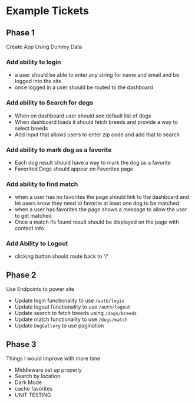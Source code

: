 # Example Tickets

## Phase 1
Create App Using Dummy Data

### Add ability to login
- a user should be able to enter any string for name and email and be logged into the site
- once logged in a user should be routed to the dashboard

### Add ability to Search for dogs
- When on dashboard user should see default list of dogs
- When dashboard loads it should fetch breeds and provide a way to select breeds
- Add input that allows users to enter zip code and add that to search

### Add ability to mark dog as a favorite
- Each dog result should have a way to mark the dog as a favorite
- Favorited Dogs should appear on Favorites page

### Add ability to find match
- when a user has no favorites the page should link to the dashboard and let users know they need to favorite at least one dog to be matched
- when a user has favorites the page shows a message to allow the user to get matched
- Once a match ifs found result should be displayed on the page with contact info

### Add Ability to Logout
- clicking button should route back to '/'

## Phase 2
Use Endpoints to power site

- Update login functionality to use `/auth/login`
- Update logout  functionality to use `/auth/logout`
- Update search to fetch breeds using `/dogs/breeds`
- Update match functionality to use `/dogs/match`
- Update `DogGallery` to use pagination

## Phase 3
Things I would improve with more time
- Middleware set up properly
- Search by location
- Dark Mode
- cache favorites
- UNIT TESTING

